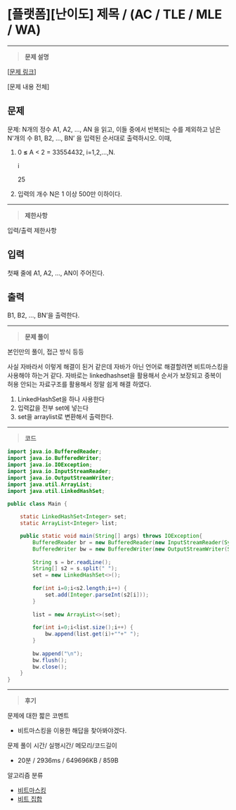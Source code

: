 # [플랫폼][난이도] 제목 / (AC / TLE / MLE / WA)

---

> **문제 설명**
> 

[[문제 링크](https://www.acmicpc.net/problem/13701)]

[문제 내용 전체]

## 문제

문제: N개의 정수 A1, A2, ..., AN 을 읽고, 이들 중에서 반복되는 수를 제외하고 남은 N'개의 수 B1, B2, ..., BN’ 을 입력된 순서대로 출력하시오. 이때,

1. 0 **≤** A < 2 = 33554432, i=1,2,…,N.
    
    i
    
    25
    
2. 입력의 개수 N은 1 이상 500만 이하이다.

---

> **제한사항**
> 

입력/출력 제한사항

## 입력

첫째 줄에 A1, A2, ..., AN이 주어진다.

## 출력

B1, B2, ..., BN’을 출력한다.

---

> **문제 풀이**
> 

본인만의 풀이, 접근 방식 등등

사실 자바라서 이렇게 해결이 된거 같은데 자바가 아닌 언어로 해결할려면 비트마스킹을 사용해야 하는거 같다. 자바로는 linkedhashset을 활용해서 순서가 보장되고 중복이 허용 안되는 자료구조를 활용해서 정말 쉽게 해결 하였다.

1. LinkedHashSet을 하나 사용한다
2. 입력값을 전부 set에 넣는다
3. set을 arraylist로 변환해서 출력한다.

---

> **코드**
> 

```java
import java.io.BufferedReader;
import java.io.BufferedWriter;
import java.io.IOException;
import java.io.InputStreamReader;
import java.io.OutputStreamWriter;
import java.util.ArrayList;
import java.util.LinkedHashSet;

public class Main {
	
	static LinkedHashSet<Integer> set;
	static ArrayList<Integer> list;

	public static void main(String[] args) throws IOException{
		BufferedReader br = new BufferedReader(new InputStreamReader(System.in));
		BufferedWriter bw = new BufferedWriter(new OutputStreamWriter(System.out));
		
		String s = br.readLine();
		String[] s2 = s.split(" ");
		set = new LinkedHashSet<>();
		
		for(int i=0;i<s2.length;i++) {
			set.add(Integer.parseInt(s2[i]));
		}
		
		list = new ArrayList<>(set);
		
		for(int i=0;i<list.size();i++) {
			bw.append(list.get(i)+""+" ");
		}
		
		bw.append("\n");
		bw.flush();
		bw.close();
	}
}
```

---

> **후기**
> 

문제에 대한 짧은 코멘트

- 비트마스킹을 이용한 해답을 찾아봐야겠다.

문제 풀이 시간/ 실행시간/ 메모리/코드길이

- 20분 / 2936ms / 649696KB / 859B

알고리즘 분류

- [비트마스킹](https://www.acmicpc.net/problem/tag/14)
- [비트 집합](https://www.acmicpc.net/problem/tag/152)